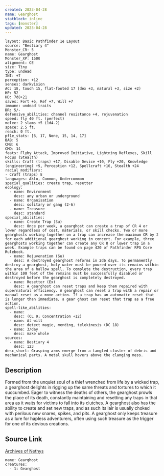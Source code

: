 ```yaml
---
created: 2023-04-28
name: Gearghost
statblock: inline
tags: [monster]
updated: 2023-04-28
---
```

```statblock
layout: Basic Pathfinder 1e Layout
source: "Bestiary 4"
Monster_CR: 5
name: Gearghost
Monster_XP: 1600
alignment: CE
size: Tiny
type: undead
INI: +7
perception: +12
senses: darkvision
AC: 18, touch 15, flat-footed 17 (dex +3, natural +3, size +2)
HP: 52
HD: 7d8+21
saves: Fort +5, Ref +7, Will +7
immune: undead traits
DR: 5/-
defensive_abilities: channel resistance +4, rejuvenation
speed: fly 40 ft. (perfect)
melee: 2 slams +5 (1d4-2)
space: 2.5 ft.
reach: 0 ft.
pf1e_stats: [6, 17, None, 15, 14, 17]
BAB: 5
CMB: 6
CMD: 14
feats: Flyby Attack, Improved Initiative, Lightning Reflexes, Skill Focus (Stealth)
skills: Craft (traps) +17, Disable Device +10, Fly +20, Knowledge (engineering) +9, Perception +12, Spellcraft +10, Stealth +24
racial_modifiers:
- Craft (traps) 8
languages: Aklo, Common, Undercommon
special_qualities: create trap, resetter
ecology:
  - name: Environment
    desc: any urban or underground
  - name: Organisation
    desc: solitary or gang (2-6)
  - name: Treasure
    desc: standard
special_abilities:
  - name: Create Trap (Su)
    desc: Once per week, a gearghost can create a trap of CR 4 or lower regardless of cost, materials, or skill checks. Two or more gearghosts working together on a trap can increase the maximum CR by 2 for each additional gearghost working in concert. For example, three gearghosts working together can create any CR 8 or lower trap in a week. Example traps can be found on page 420 of Pathfinder RPG Core Rulebook.
  - name: Rejuvenation (Su)
    desc: A destroyed gearghost reforms in 2d6 days. To permanently destroy a gearghost, holy water must be poured over its remains within the area of a hallow spell. To complete the destruction, every trap within 100 feet of the remains must be successfully disabled or destroyed before the gearghost is completely destroyed.
  - name: Resetter (Ex)
    desc: A gearghost can reset traps and keep them repaired with supernatural efficiency. A gearghost can reset a trap with a repair or manual reset as a move action. If a trap has an automatic reset that is longer than immediate, a gear ghost can reset that trap as a free action.
spell-like_abilities:
  - name:
    desc: (CL 9; Concentration +12)
  - name: At will
    desc: detect magic, mending, telekinesis (DC 18)
  - name: 3/day
    desc: make whole
sources:
  - name: Bestiary 4
    desc: 123
desc_short: Grasping arms emerge from a tangled cluster of debris and mechanical parts. A metal skull hovers above the clanging mess.
```
## Description
Formed from the unquiet soul of a thief wrenched from life by a wicked trap, a gearghost delights in rigging up the same threats and tortures to which it succumbed. Eager to witness the deaths of others, the gearghost prowls the place of its death, constantly maintaining and resetting any traps in that area as it waits for victims to fall into its clutches. A gearghost also has the ability to create and set new traps, and as such its lair is usually choked with perilous new snares, spikes, and pits. A gearghost only keeps treasure as a lure for hapless adventurers, often using such treasure as the trigger for one of its devious creations.
## Source Link
[Archives of Nethys](https://aonprd.com/MonsterDisplay.aspx?ItemName=Gearghost)
```encounter-table
name: Gearghost
creatures:
  - 1: Gearghost
```
